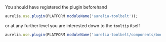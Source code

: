 
You should have registered the plugin beforehand

```js
aurelia.use.plugin(PLATFORM.moduleName('aurelia-toolbelt'));
```
or at any further level you are interested down to the ```tooltip``` itself
```js
aurelia.use.plugin(PLATFORM.moduleName('aurelia-toolbelt/components/bootstrap/tooltip'));
```
